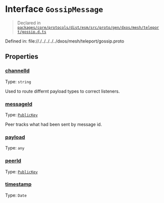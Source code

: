 # Interface `GossipMessage`
> Declared in [`packages/core/protocols/dist/esm/src/proto/gen/dxos/mesh/teleport/gossip.d.ts`]()

Defined in:
   file://./../../../../dxos/mesh/teleport/gossip.proto
## Properties
### [channelId]()
Type: <code>string</code>

Used to route differnt payload types to correct listeners.

### [messageId]()
Type: <code>[PublicKey](/api/@dxos/react-client/classes/PublicKey)</code>

Peer tracks what had been sent by message id.

### [payload]()
Type: <code>any</code>



### [peerId]()
Type: <code>[PublicKey](/api/@dxos/react-client/classes/PublicKey)</code>



### [timestamp]()
Type: <code>Date</code>



    